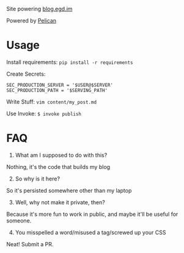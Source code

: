 Site powering [blog.egd.im](https://blog.egd.im)

Powered by [Pelican](http://getpelican.com)

Usage
=====
Install requirements:
`pip install -r requirements`

Create Secrets:
```
SEC_PRODUCTION_SERVER = '$USER@$SERVER'
SEC_PRODUCTION_PATH = '$SERVING_PATH'
```

Write Stuff: ```vim content/my_post.md```

Use Invoke: ```$ invoke publish```

FAQ
===
1. What am I supposed to do with this?

Nothing, it's the code that builds my blog

2. So why is it here?

So it's persisted somewhere other than my laptop

3. Well, why not make it private, then?

Because it's more fun to work in public, and maybe it'll be useful for someone.

4. You misspelled a word/misused a tag/screwed up your CSS

Neat! Submit a PR.
